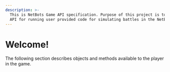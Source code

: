 ```yaml
---
description: >-
  This is NetBots Game API specification. Purpose of this project is to provide
  API for running user provided code for simulating battles in the NetBots game.
---
```


# Welcome!

The following section describes objects and methods available to the player in the game.
